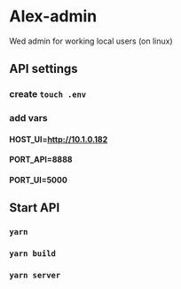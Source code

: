 # Alex-admin
Wed admin for working local users (on linux)

## API settings 
### create  `touch .env` 
### add vars

#### HOST_UI=http://10.1.0.182
#### PORT_API=8888
#### PORT_UI=5000

## Start API 
### `yarn ` 
### `yarn build`

### `yarn server`
